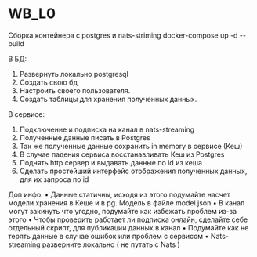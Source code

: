 # WB_L0

Сборка контейнера с postgres и nats-striming docker-compose up -d --build

В БД:
1. Развернуть локально postgresql
2. Создать свою бд
3. Настроить своего пользователя.
4. Создать таблицы для хранения полученных данных.

В сервисе:
1. Подключение и подписка на канал в nats-streaming
2. Полученные данные писать в Postgres
3. Так же полученные данные сохранить in memory в сервисе (Кеш)
4. В случае падения сервиса восстанавливать Кеш из Postgres
5. Поднять http сервер и выдавать данные по id из кеша
6. Сделать простейший интерфейс отображения полученных данных, для их запроса по id

Доп инфо:
• Данные статичны, исходя из этого подумайте насчет модели хранения в Кеше и в pg. Модель в файле model.json
• В канал могут закинуть что угодно, подумайте как избежать проблем из-за этого
• Чтобы проверить работает ли подписка онлайн, сделайте себе отдельный скрипт, для публикации данных в канал
• Подумайте как не терять данные в случае ошибок или проблем с сервисом
• Nats-streaming разверните локально ( не путать с Nats )